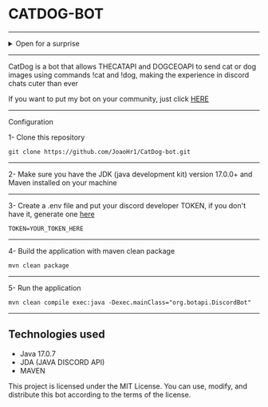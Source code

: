 <h1>CATDOG-BOT</h1>

---

<details>
  <summary>Open for a surprise</summary>
  
![image](https://github.com/JoaoHr1/CatDog-bot/assets/115806935/27faea06-d5cf-4e27-a664-304adbc182a0)
  
</details>

---

<p> CatDog is a bot that allows THECATAPI and DOGCEOAPI to send cat or dog images using commands !cat and !dog, making the experience in discord chats cuter than ever</p>

If you want to put my bot on your community, just click <a href="https://discord.com/api/oauth2/authorize?client_id=1112261679326179388&permissions=311385208832&scope=bot">HERE</a>

---

Configuration

1- Clone this repository 

```
git clone https://github.com/JoaoHr1/CatDog-bot.git
```

---

2- Make sure you have the JDK (java development kit) version 17.0.0+ and Maven installed on your machine

---

3- Create a .env file and put your discord developer TOKEN, if you don't have it, generate one <a href="https://discord.com/developers/docs/intro">here</a>
```
TOKEN=YOUR_TOKEN_HERE
```

---

4- Build the application with maven clean package 
```
mvn clean package
```

---

5- Run the application
```
mvn clean compile exec:java -Dexec.mainClass="org.botapi.DiscordBot"
```

---

## Technologies used
* Java 17.0.7
* JDA (JAVA DISCORD API)
* MAVEN
  

This project is licensed under the MIT License. You can use, modify, and distribute this bot according to the terms of the license.

